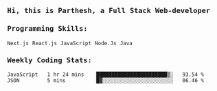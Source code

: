 <samp>
    <h3>Hi, this is Parthesh, a Full Stack Web-developer</h3>
    <h3>Programming Skills: </h3>
    <code>Next.js</code> <code>React.js</code> <code>JavaScript</code> <code>Node.Js</code> <code>Java</code>
    <h3>Weekly Coding Stats:</h3>
<!--START_SECTION:waka-->

```txt
JavaScript   1 hr 24 mins    ███████████████████████▒░   93.54 %
JSON         5 mins          █▓░░░░░░░░░░░░░░░░░░░░░░░   06.46 %
```

<!--END_SECTION:waka-->
</samp>
